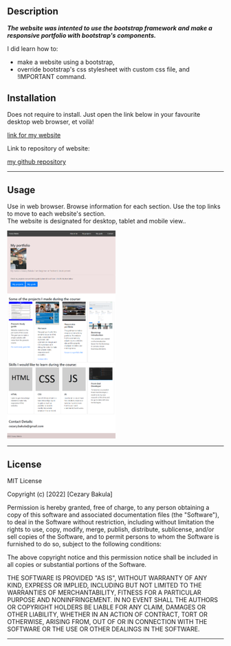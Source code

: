 # <Horiseon-semantic>

## Description

***The website was intented to use the bootstrap framework 
and make a responsive portfolio with bootstrap's components.***

I did learn how to:
- make a website using a bootstrap,  
- override bootstrap's css stylesheet with custom css file, and !IMPORTANT command.

## Installation
Does not require to install.
Just open the link below in your favourite desktop web browser, et voilà!

[link for my website](https://charechek.github.io/challange-3-bootstrap-portfolio/)

Link to repository of website:

[my github repository](https://github.com/charechek/challange-3-bootstrap-portfolio)<hr>

## Usage

Use in web browser. Browse information for each section. Use the top links to move to each website's section.  
The website is designated for desktop, tablet and mobile view..

<img src="images\bootstrap-portfolio-screenshot.png" width="50%" height="50%">
<hr>

## License

MIT License

Copyright (c) [2022] [Cezary Bakula]

Permission is hereby granted, free of charge, to any person obtaining a copy
of this software and associated documentation files (the "Software"), to deal
in the Software without restriction, including without limitation the rights
to use, copy, modify, merge, publish, distribute, sublicense, and/or sell
copies of the Software, and to permit persons to whom the Software is
furnished to do so, subject to the following conditions:

The above copyright notice and this permission notice shall be included in all
copies or substantial portions of the Software.

THE SOFTWARE IS PROVIDED "AS IS", WITHOUT WARRANTY OF ANY KIND, EXPRESS OR
IMPLIED, INCLUDING BUT NOT LIMITED TO THE WARRANTIES OF MERCHANTABILITY,
FITNESS FOR A PARTICULAR PURPOSE AND NONINFRINGEMENT. IN NO EVENT SHALL THE
AUTHORS OR COPYRIGHT HOLDERS BE LIABLE FOR ANY CLAIM, DAMAGES OR OTHER
LIABILITY, WHETHER IN AN ACTION OF CONTRACT, TORT OR OTHERWISE, ARISING FROM,
OUT OF OR IN CONNECTION WITH THE SOFTWARE OR THE USE OR OTHER DEALINGS IN THE
SOFTWARE.<hr>
